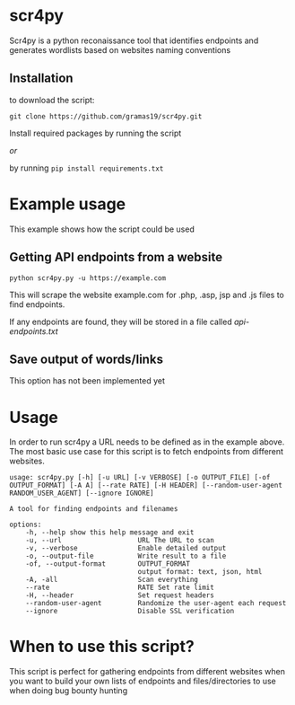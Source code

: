 # scr4py

Scr4py is a python reconaissance tool that identifies endpoints and generates wordlists based on websites naming conventions

## Installation

to download the script:

`git clone https://github.com/gramas19/scr4py.git`

Install required packages by running the script

_or_

by running `pip install requirements.txt`

# Example usage

This example shows how the script could be used

## Getting API endpoints from a website

`python scr4py.py -u https://example.com`

This will scrape the website example.com for .php, .asp, jsp and .js files to find endpoints.

If any endpoints are found, they will be stored in a file called _api-endpoints.txt_

## Save output of words/links

This option has not been implemented yet

# Usage

In order to run scr4py a URL needs to be defined as in the example above. The most basic use case for this script is to fetch endpoints from different websites.

```
usage: scr4py.py [-h] [-u URL] [-v VERBOSE] [-o OUTPUT_FILE] [-of OUTPUT_FORMAT] [-A A] [--rate RATE] [-H HEADER] [--random-user-agent RANDOM_USER_AGENT] [--ignore IGNORE]

A tool for finding endpoints and filenames

options:
    -h, --help show this help message and exit
    -u, --url                   URL The URL to scan
    -v, --verbose               Enable detailed output
    -o, --output-file           Write result to a file
    -of, --output-format        OUTPUT_FORMAT
                                output format: text, json, html
    -A, -all                    Scan everything
    --rate                      RATE Set rate limit
    -H, --header                Set request headers
    --random-user-agent         Randomize the user-agent each request
    --ignore                    Disable SSL verification
```

# When to use this script?

This script is perfect for gathering endpoints from different websites when you want to build your own lists of endpoints and files/directories to use when doing bug bounty hunting
